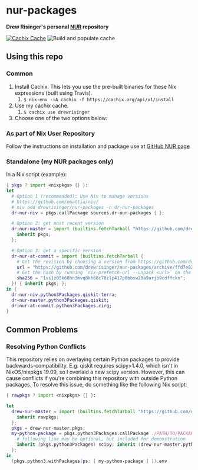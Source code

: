 # nur-packages

**Drew Risinger's personal [NUR](https://github.com/nix-community/NUR) repository**

[![Cachix Cache](https://img.shields.io/badge/cachix-drewrisinger-blue.svg)](https://drewrisinger.cachix.org)
![Build and populate cache](https://github.com/drewrisinger/nur-packages/workflows/Build%20and%20populate%20cache/badge.svg)
<!-- OLD: from Travis -->
<!-- [![Build Status](https://travis-ci.org/drewrisinger/nur-packages.svg?branch=master)](https://travis-ci.com/drewrisinger/nur-packages) -->

## Using this repo

### Common

1. Install Cachix. This lets you use the pre-built binaries for these Nix expressions (built using Travis).
   1. ``$ nix-env -iA cachix -f https://cachix.org/api/v1/install``
2. Use my cachix cache.
   1. ``$ cachix use drewrisinger``
3. Choose one of the two options below:

### As part of Nix User Repository

Follow the instructions on installation and package use at [GitHub NUR page](https://github.com/nix-community/NUR#installation)

### Standalone (my NUR packages only)

In a Nix script (example):
```nix
{ pkgs ? import <nixpkgs> {} }:
let
  # Option 1 (recommended): Use Niv to manage versions
  # https://github.com/nmattia/niv/
  # niv add drewrisinger/nur-packages -n dr-nur-packages
  dr-nur-niv = pkgs.callPackage sources.dr-nur-packages { };

  # Option 2: get most recent version
  dr-nur-master = import (builtins.fetchTarball "https://github.com/drewrisinger/nur-packages/archive/master.tar.gz") {
    inherit pkgs;
  };

  # Option 3: get a specific version
  dr-nur-at-commit = import (builtins.fetchTarball {
    # Get the revision by choosing a version from https://github.com/drewrisinger/nur-packages/commits/master
    url = "https://github.com/drewrisinger/nur-packages/archive/ffd7e82fa492ce9c52ffeabb8250c6182b96c482.tar.gz";
    # Get the hash by running `nix-prefetch-url --unpack <url>` on the above url
    sha256 = "1vs1z05k68hn3mvq8kh68c78zlp417p0bbxw20a9arjb9cdffckn";
  }) { inherit pkgs; };
in {
  dr-nur-niv.python3Packages.qiskit-terra;
  dr-nur-master.python3Packages.qiskit;
  dr-nur-at-commit.python3Packages.cirq;
}
```

## Common Problems

### Resolving Python Conflicts

This repository relies on overlaying certain Python packages to provide backwards-compatibility. E.g. qiskit requires scipy>1.4.0, which isn't in NixOS/nixpkgs 19.09, so I overlaid a new scipy version. However, this can cause conflicts if you're combining this repository with outside Python packages. To resolve this issue, do something like the following Nix script:

```nix
{ rawpkgs ? import <nixpkgs> {} }:

let
  drew-nur-master = import (builtins.fetchTarball "https://github.com/drewrisinger/nur-packages/archive/master.tar.gz") {
    inherit rawpkgs;
  };
  pkgs = drew-nur-master.pkgs;
  my-python-package = pkgs.python3Packages.callPackage ./PATH/TO/PACKAGE {
    # following line may be optional, but included for demonstration
    inherit (pkgs.python3Packages) scipy; inherit (drew-nur-master.python3Packages) qiskit;
  };
in
  (pkgs.python3.withPackages(ps: [ my-python-package ] )).env
```
